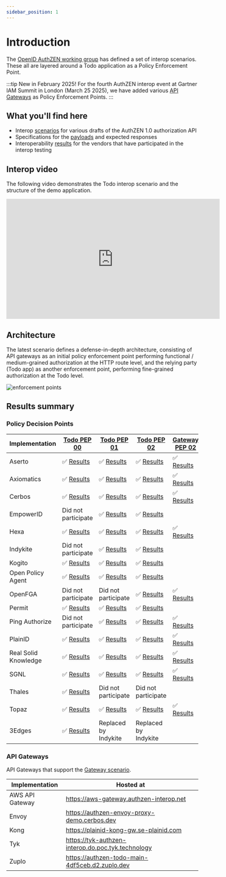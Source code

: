 ```yaml
---
sidebar_position: 1
---
```


# Introduction

The [OpenID AuthZEN working group](https://openid.net/wg/authzen) has defined a set of interop scenarios. These all are layered around a Todo application as a Policy Enforcement Point.

:::tip New in February 2025!
For the fourth AuthZEN interop event at Gartner IAM Summit in London (March 25 2025), we have added various [API Gateways](#architecture) as Policy Enforcement Points.
:::

## What you'll find here

* Interop [scenarios](/docs/category/scenarios) for various drafts of the AuthZEN 1.0 authorization API
* Specifications for the [payloads](/docs/scenarios/todo-1.1) and expected responses 
* Interoperability [results](#results-summary) for the vendors that have participated in the interop testing

## Interop video

The following video demonstrates the Todo interop scenario and the structure of the demo application.

<iframe width="560" height="315" src="https://www.youtube.com/embed/OtwEUeYDwBo?si=rDcpicU6m9QpAjD9" title="YouTube video player" frameborder="0" allow="accelerometer; autoplay; clipboard-write; encrypted-media; gyroscope; picture-in-picture; web-share" referrerpolicy="strict-origin-when-cross-origin" allowfullscreen></iframe>

## Architecture

The latest scenario defines a defense-in-depth architecture, consisting of API gateways as an initial policy enforcement point performing functional / medium-grained authorization at the HTTP route level, and the relying party (Todo app) as another enforcement point, performing fine-grained authorization at the Todo level.

![enforcement points](/img/enforcement-points.png)

## Results summary

### Policy Decision Points

| Implementation       | [Todo PEP 00](/docs/scenarios/todo/)                          | [Todo PEP 01](/docs/scenarios/todo-1.0-id)                           | [Todo PEP 02](/docs/scenarios/todo-1.1/)                          | [Gateway PEP 02](/docs/scenarios/api-gateway/)                         |
| -------------------- | ------------------------------------------------------------- | -------------------------------------------------------------------- | ----------------------------------------------------------------- | ---------------------------------------------------------------------- |
| Aserto               | ✅ [Results](/docs/scenarios/todo/results/aserto)             | ✅ [Results](/docs/scenarios/todo-1.0-id/results/aserto)             | ✅ [Results](/docs/scenarios/todo-1.1/results/aserto)             | ✅ [Results](/docs/scenarios/api-gateway/results/aserto)               |
| Axiomatics           | ✅ [Results](/docs/scenarios/todo/results/axiomatics)         | ✅ [Results](/docs/scenarios/todo-1.0-id/results/axiomatics)         | ✅ [Results](/docs/scenarios/todo-1.1/results/axiomatics)         | ✅ [Results](/docs/scenarios/api-gateway/results/axiomatics)           |
| Cerbos               | ✅ [Results](/docs/scenarios/todo/results/cerbos)             | ✅ [Results](/docs/scenarios/todo-1.0-id/results/cerbos)             | ✅ [Results](/docs/scenarios/todo-1.1/results/cerbos)             | ✅ [Results](/docs/scenarios/api-gateway/results/cerbos)               |
| EmpowerID            | Did not participate                                           | ✅ [Results](/docs/scenarios/todo-1.0-id/results/empowerid)          | ✅ [Results](/docs/scenarios/todo-1.1/results/empowerid)          |    |
| Hexa                 | ✅ [Results](/docs/scenarios/todo/results/hexa)               | ✅ [Results](/docs/scenarios/todo-1.0-id/results/hexa)               | ✅ [Results](/docs/scenarios/todo-1.1/results/hexa)               | ✅ [Results](/docs/scenarios/api-gateway/results/hexa)                 |
| Indykite             | Did not participate                                           | ✅ [Results](/docs/scenarios/todo-1.0-id/results/indykite)           | ✅ [Results](/docs/scenarios/todo-1.1/results/indykite)           |    |
| Kogito               | ✅ [Results](/docs/scenarios/todo/results/kogito)             | ✅ [Results](/docs/scenarios/todo-1.0-id/results/kogito)             | ✅ [Results](/docs/scenarios/todo-1.1/results/kogito)             |    |
| Open Policy Agent    | ✅ [Results](/docs/scenarios/todo/results/opa)                | ✅ [Results](/docs/scenarios/todo-1.0-id/results/opa)                | ✅ [Results](/docs/scenarios/todo-1.1/results/opa)                |    |
| OpenFGA              | Did not participate                                           | Did not participate                                                  | ✅ [Results](/docs/scenarios/todo-1.1/results/openfga)            | ✅ [Results](/docs/scenarios/api-gateway/results/openfga)              |
| Permit               | ✅ [Results](/docs/scenarios/todo/results/permit)             | ✅ [Results](/docs/scenarios/todo-1.0-id/results/permit)             | ✅ [Results](/docs/scenarios/todo-1.1/results/permit)             |    |
| Ping Authorize       | Did not participate                                           | ✅ [Results](/docs/scenarios/todo-1.0-id/results/pingid)             | ✅ [Results](/docs/scenarios/todo-1.1/results/pingid)             | ✅ [Results](/docs/scenarios/api-gateway/results/ping)                 |
| PlainID              | ✅ [Results](/docs/scenarios/todo/results/plainid)            | ✅ [Results](/docs/scenarios/todo-1.0-id/results/plainid)            | ✅ [Results](/docs/scenarios/todo-1.1/results/plainid)            | ✅ [Results](/docs/scenarios/api-gateway/results/plainid)              |
| Real Solid Knowledge | ✅ [Results](/docs/scenarios/todo/results/RockSolidKnowledge) | ✅ [Results](/docs/scenarios/todo-1.0-id/results/RockSolidKnowledge) | ✅ [Results](/docs/scenarios/todo-1.1/results/RockSolidKnowledge) | ✅ [Results](/docs/scenarios/api-gateway/results/RockSolidKnowledge)   |
| SGNL                 | ✅ [Results](/docs/scenarios/todo/results/sgnl)               | ✅ [Results](/docs/scenarios/todo-1.0-id/results/SGNL)               | ✅ [Results](/docs/scenarios/todo-1.1/results/SGNL)               | ✅ [Results](/docs/scenarios/api-gateway/results/SGNL)                 |
| Thales               | ✅ [Results](/docs/scenarios/todo/results/authzforce)         | Did not participate                                                  | Did not participate                                               |    |
| Topaz                | ✅ [Results](/docs/scenarios/todo/results/topaz)              | ✅ [Results](/docs/scenarios/todo-1.0-id/results/topaz)              | ✅ [Results](/docs/scenarios/todo-1.1/results/topaz)              | ✅ [Results](/docs/scenarios/api-gateway/results/topaz)                |
| 3Edges               | ✅ [Results](/docs/scenarios/todo/results/3edges)             | Replaced by Indykite                                                 | Replaced by Indykite                                              |    |

### API Gateways

API Gateways that support the [Gateway scenario](/docs/scenarios/api-gateway/).

| Implementation       | Hosted at                                                     |
| -------------------- | ------------------------------------------------------------- |
| AWS API Gateway      | https://aws-gateway.authzen-interop.net                       |
| Envoy                | https://authzen-envoy-proxy-demo.cerbos.dev                   |
| Kong                 | https://plainid-kong-gw.se-plainid.com                        |
| Tyk                  | https://tyk-authzen-interop.do.poc.tyk.technology             |
| Zuplo                | https://authzen-todo-main-4df5ceb.d2.zuplo.dev                |